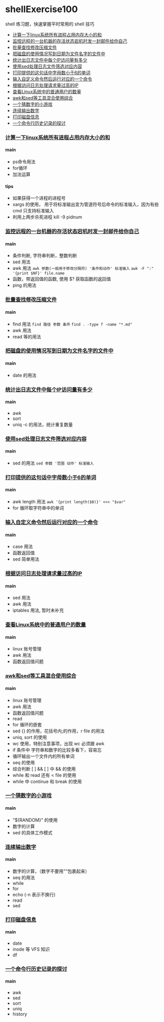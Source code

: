# shellExercise100
shell 练习题，快速掌握平时常用的 shell 技巧

<!--ts-->
* [计算一下linux系统所有进程占用内存大小的和](#计算一下linux系统所有进程占用内存大小的和)
* [监控远程的一台机器的存活状态宕机时发一封邮件给你自己](#监控远程的一台机器的存活状态宕机时发一封邮件给你自己)
* [批量查找修改压缩文件](#批量查找修改压缩文件)
* [把磁盘的使用情况写到日期为文件名字的文件中](#把磁盘的使用情况写到日期为文件名字的文件中)
* [统计出日志文件中每个IP访问量有多少](#统计出日志文件中每个IP访问量有多少)
* [使用sed处理日志文件筛选对应内容](#使用sed处理日志文件筛选对应内容)
* [打印提供的这句话中字母数小于6的单词](#打印提供的这句话中字母数小于6的单词)
* [输入自定义命令然后运行对应的一个命令](#输入自定义命令然后运行对应的一个命令)
* [根据访问日志处理请求量过高的IP](#根据访问日志处理请求量过高的IP)
* [查看Linux系统中的普通用户的数量](#查看Linux系统中的普通用户的数量)
* [awk和sed等工具混合使用综合](#awk和sed等工具混合使用综合)
* [一个猜数字的小游戏](#一个猜数字的小游戏)
* [连续输出数字](#连续输出数字)
* [打印磁盘信息](#打印磁盘信息)
* [一个命令行历史记录的探讨](#一个命令行历史记录的探讨)
<!--te-->


### [计算一下linux系统所有进程占用内存大小的和](https://github.com/immotal/shellExercise100/tree/master/exercise1)

#### main
- ps命令用法
- for循环
- 加法运算

#### tips
- 如果获得一个进程的进程号
- xargs 的使用， 用于将标准输出变为管道符号后命令的标准输入，因为有些 cmd 只支持标准输入
- 利用上两步杀死进程 kill -9 pidnum

### [监控远程的一台机器的存活状态宕机时发一封邮件给你自己](https://github.com/immotal/shellExercise100/tree/master/exercise2)

#### main
- 条件判断, 字符串判断，整数判断
- sed 用法
- awk 用法 `awk 参数(一般用于修改分隔符) '条件和动作' 标准输入`  `awk -F ":" '{print $NF}' file.name`
- 函数，带返回值的函数, 使用 $? 获取函数的返回值
- ping 的用法

### [批量查找修改压缩文件](https://github.com/immotal/shellExercise100/tree/master/exercise3)
#### main
- find 用法 `find 路径 参数 条件` `find . -type f -name "*.md"`
- awk 用法
- read 等的用法

### [把磁盘的使用情况写到日期为文件名字的文件中](https://github.com/immotal/shellExercise100/tree/master/exercise4)
#### main
- date 的用法

### [统计出日志文件中每个IP访问量有多少](https://github.com/immotal/shellExercise100/tree/master/exercise5)
#### main
- awk 
- sort
- uniq -c 的用法，统计重复数量

### [使用sed处理日志文件筛选对应内容](https://github.com/immotal/shellExercise100/tree/master/exercise6)
#### main
- sed 的用法 `sed 参数 '范围 动作' 标准输入`

### [打印提供的这句话中字母数小于6的单词](https://github.com/immotal/shellExercise100/tree/master/exercise7)
#### main
- awk length 用法  `awk '{print length($0)}' <<< "$var"`
- for 循环取字符串中的单词

### [输入自定义命令然后运行对应的一个命令](https://github.com/immotal/shellExercise100/tree/master/exercise8)
#### main
- case 用法
- 函数返回值
- sed 简单用法

### [根据访问日志处理请求量过高的IP](https://github.com/immotal/shellExercise100/tree/master/exercise9)
#### main
- sed 用法
- awk 用法
- iptables 用法, 暂时未补充

### [查看Linux系统中的普通用户的数量](https://github.com/immotal/shellExercise100/tree/master/exercise10)
#### main
- linux 账号管理
- awk 用法
- 函数返回值问题

### [awk和sed等工具混合使用综合](https://github.com/immotal/shellExercise100/tree/master/exercise11)
#### main
- linux 账号管理
- awk 用法
- 函数返回值问题
- read
- for 循环的嵌套
- sed {} 的作用，花括号内;的作用，r file 的用法
- uniq, sort 的使用
- wc 使用，特别注意事项，出现 wc 必须跟 awk
- if 条件中 字符串和数字的比较多看下，容易忘
- 循环输出一个文件内的所有单词
- seq 的使用
- 综合判断 [ ] && [ ] 中 && 的使用
- while 和 read 还有 < file 的使用
- while 中 continue 和 break 的使用

### [一个猜数字的小游戏](https://github.com/immotal/shellExercise100/tree/master/exercise13)
#### main
- "${RANDOM}" 的使用
- 数字的计算
- sed 的具体工作模式

### [连续输出数字](https://github.com/immotal/shellExercise100/tree/master/exercise14)
#### main
- 数字的计算，（数字不要用""包裹起来）
- seq 的用法
- while
- for
- echo (-n 表示不换行)
- read
- sed

### [打印磁盘信息](https://github.com/immotal/shellExercise100/tree/master/exercise15)
#### main
- date
- inode 等 VFS 知识
- df

### [一个命令行历史记录的探讨](https://github.com/immotal/shellExercise100/tree/master/exercise16)
#### main
- awk
- sed
- sort
- uniq
- history
